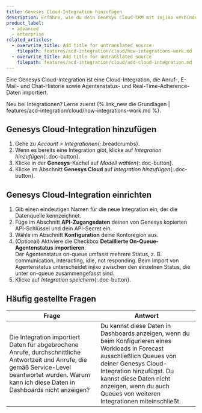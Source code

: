 ```yaml
---
title: Genesys Cloud-Integration hinzufügen
description: Erfahre, wie du dein Genesys Cloud-CRM mit injixo verbinden kannst, um Daten zu importieren.
product_label:
  - advanced
  - enterprise
related_articles:
  - overwrite_title: Add title for untranslated source
    filepath: features/acd-integration/cloud/how-integrations-work.md
  - overwrite_title: Add title for untranslated source
    filepath: features/acd-integration/cloud/add-cloud-integration.md
---
```


Eine Genesys Cloud-Integration ist eine Cloud-Integration, die Anruf-, E-Mail- und Chat-Historie sowie Agentenstatus- und Real-Time-Adherence-Daten importiert.

Neu bei Integrationen? Lerne zuerst {% link_new die Grundlagen | features/acd-integration/cloud/how-integrations-work.md %}.

## Genesys Cloud-Integration hinzufügen

1. Gehe zu _Account > Integrationen_{:.breadcrumbs}.
2. Wenn es bereits eine Integration gibt, klicke auf _Integration hinzufügen_{:.doc-button}.
3. Klicke in der **Genesys**-Kachel auf _Modell wählen_{:.doc-button}.
4. Klicke im Abschnitt **Genesys Cloud** auf _Integration hinzufügen_{:.doc-button}.

## Genesys Cloud-Integration einrichten

1. Gib einen eindeutigen Namen für die neue Integration ein, der die Datenquelle kennzeichnet.
2. Füge im Abschnitt **API-Zugangsdaten** deinen von Genesys kopierten API-Schlüssel und dein API-Secret ein.
3. Wähle im Abschnitt **Konfiguration** deine Kontoregion aus.
4. (Optional) Aktiviere die Checkbox **Detaillierte On-Queue-Agentenstatus importieren**.<br>Der Agentenstatus on-queue umfasst mehrere Status, z.&nbsp;B. communication, interacting, idle, not responding. Beim Import von Agentenstatus unterscheidet injixo zwischen den einzelnen Status, die unter on-queue zusammengefasst sind.
5. Klicke auf _Integration speichern_{:.doc-button}.

## Häufig gestellte Fragen

| Frage                                                                                                                                                                                                    | Antwort                                                                                                                                                                                                                                                                          |
| -------------------------------------------------------------------------------------------------------------------------------------------------------------------------------------------------------- | -------------------------------------------------------------------------------------------------------------------------------------------------------------------------------------------------------------------------------------------------------------------------------- |
| Die Integration importiert Daten für abgebrochene Anrufe, durchschnittliche Antwortzeit und Anrufe, die gemäß Service-Level beantwortet wurden. Warum kann ich diese Daten in Dashboards nicht anzeigen? | Du kannst diese Daten in Dashboards anzeigen, wenn du beim Konfigurieren eines Workloads in Forecast ausschließlich Queues von deiner Genesys Cloud-Integration hinzufügst. Du kannst diese Daten nicht anzeigen, wenn du auch Queues von weiteren Integrationen miteinschließt. |
